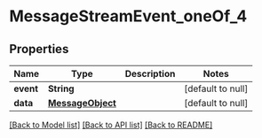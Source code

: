 # MessageStreamEvent_oneOf_4
## Properties

| Name | Type | Description | Notes |
|------------ | ------------- | ------------- | -------------|
| **event** | **String** |  | [default to null] |
| **data** | [**MessageObject**](MessageObject.md) |  | [default to null] |

[[Back to Model list]](../README.md#documentation-for-models) [[Back to API list]](../README.md#documentation-for-api-endpoints) [[Back to README]](../README.md)

